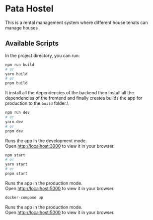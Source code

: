 # Pata Hostel

This is a rental management system where different house tenats can manage houses

## Available Scripts

In the project directory, you can run:


```bash
npm run build
# or
yarn build
# or
pnpm build
```
It install all the dependencies of the backend then install all the dependencies of the frontend and finally  creates builds the app for production to the `build` folder.\


```bash
npm run dev
# or
yarn dev
# or
pnpm dev
```
Runs the app in the development mode.\
Open [http://localhost:3000](http://localhost:3000) to view it in your browser.


```bash
npm start
# or
yarn start
# or
pnpm start
```
Runs the app in the production mode.\
Open [http://localhost:5000](http://localhost:5000) to view it in your browser.


```bash
docker-compose up
```
Runs the app in the production mode.\
Open [http://localhost:5000](http://localhost:5000) to view it in your browser.